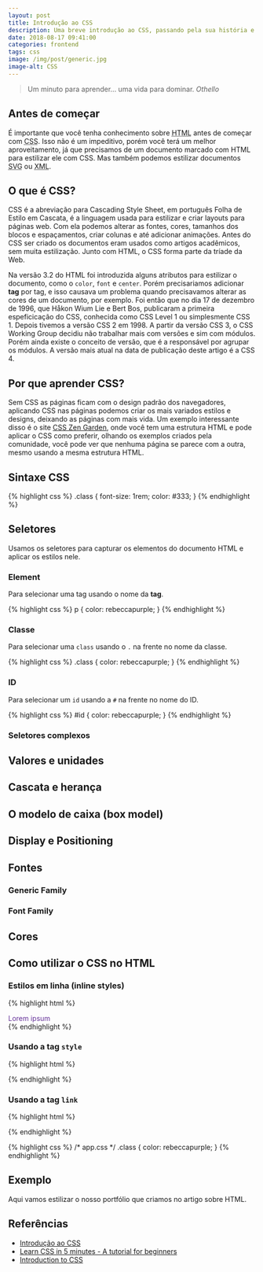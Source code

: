 ```yaml
---
layout: post
title: Introdução ao CSS
description: Uma breve introdução ao CSS, passando pela sua história e conceitos básicos
date: 2018-08-17 09:41:00
categories: frontend
tags: css
image: /img/post/generic.jpg
image-alt: CSS
---
```


> Um minuto para aprender... uma vida para dominar.
> <cite>Othello</cite>

## Antes de começar

É importante que você tenha conhecimento sobre <abbr title="HyperText Markup Language">HTML</abbr> antes de começar com <abbr title="Cascading Style Sheet">CSS</abbr>. Isso não é um impeditivo, porém você terá um melhor aproveitamento, já que precisamos de um documento marcado com HTML para estilizar ele com CSS. Mas também podemos estilizar documentos <abbr title="Scalable Vector Graphics">SVG</abbr> ou <abbr title="eXtensible Markup Language">XML</abbr>.


## O que é CSS?

CSS é a abreviação para Cascading Style Sheet, em português Folha de Estilo em Cascata, é a linguagem usada para estilizar e criar layouts para páginas web. Com ela podemos alterar as fontes, cores, tamanhos dos blocos e espaçamentos, criar colunas e até adicionar animações. Antes do CSS ser criado os documentos eram usados como artigos acadêmicos, sem muita estilização. Junto com HTML, o CSS forma parte da tríade da Web.

Na versão 3.2 do HTML foi introduzida alguns atributos para estilizar o documento, como o `color`, `font` e `center`. Porém precisariamos adicionar **tag** por tag, e isso causava um problema quando precisavamos alterar as cores de um documento, por exemplo. Foi então que no dia 17 de dezembro de 1996, que Håkon Wium Lie e Bert Bos, publicaram a primeira espeficicação do CSS, conhecida como CSS Level 1 ou simplesmente CSS 1. Depois tivemos a versão CSS 2 em 1998. A partir da versão CSS 3, o CSS Working Group decidiu não trabalhar mais com versões e sim com módulos. Porém ainda existe o conceito de versão, que é a responsável por agrupar os módulos. A versão mais atual na data de publicação deste artigo é a CSS 4.


## Por que aprender CSS?

Sem CSS as páginas ficam com o design padrão dos navegadores, aplicando CSS nas páginas podemos criar os mais variados estilos e designs, deixando as páginas com mais vida. Um exemplo interessante disso é o site [CSS Zen Garden](http://www.csszengarden.com/), onde você tem uma estrutura HTML e pode aplicar o CSS como preferir, olhando os exemplos criados pela comunidade, você pode ver que nenhuma página se parece com a outra, mesmo usando a mesma estrutura HTML.


## Sintaxe CSS

{% highlight css %}
.class {
  font-size: 1rem;
  color: #333;
}
{% endhighlight %}


## Seletores

Usamos os seletores para capturar os elementos do documento HTML e aplicar os estilos nele.

### Element

Para selecionar uma tag usando o nome da **tag**.

{% highlight css %}
p {
  color: rebeccapurple;
}
{% endhighlight %}


### Classe

Para selecionar uma `class` usando o `.` na frente no nome da classe.

{% highlight css %}
.class {
  color: rebeccapurple;
}
{% endhighlight %}


### ID

Para selecionar um `id` usando a `#` na frente no nome do ID.

{% highlight css %}
#id {
  color: rebeccapurple;
}
{% endhighlight %}


### Seletores complexos

## Valores e unidades

## Cascata e herança

## O modelo de caixa (box model)

## Display e Positioning

## Fontes

### Generic Family

### Font Family

## Cores

## Como utilizar o CSS no HTML

### Estilos em linha (inline styles)

{% highlight html %}
<!-- index.html -->
<div style="color: rebeccapurple;">Lorem ipsum</div>
{% endhighlight %}

### Usando a tag `style`

{% highlight html %}
<!-- index.html -->
<style>
.class {
  color: rebeccapurple;
}
</style>
{% endhighlight %}

### Usando a tag `link`

{% highlight html %}
<!-- index.html -->
<link rel="stylesheet" type="text/css" href="app.css">
{% endhighlight %}

{% highlight css %}
/* app.css */
.class {
  color: rebeccapurple;
}
{% endhighlight %}

## Exemplo

Aqui vamos estilizar o nosso portfólio que criamos no artigo sobre HTML.


## Referências

* [Introdução ao CSS](https://developer.mozilla.org/pt-BR/docs/Aprender/CSS/Introduction_to_CSS)
* [Learn CSS in 5 minutes - A tutorial for beginners](https://www.freecodecamp.org/news/get-started-with-css-in-5-minutes-e0804813fc3e/0)
* [Introduction to CSS](https://flaviocopes.com/css-introduction/)
